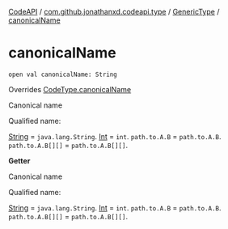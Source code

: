 [CodeAPI](../../index.md) / [com.github.jonathanxd.codeapi.type](../index.md) / [GenericType](index.md) / [canonicalName](.)

# canonicalName

`open val canonicalName: String`

Overrides [CodeType.canonicalName](../-code-type/canonical-name.md)

Canonical name

Qualified name:

[String](#) = `java.lang.String`.
[Int](#) = `int`.
`path.to.A.B` = `path.to.A.B`.
`path.to.A.B[][]` = `path.to.A.B[][]`.

**Getter**

Canonical name

Qualified name:

[String](#) = `java.lang.String`.
[Int](#) = `int`.
`path.to.A.B` = `path.to.A.B`.
`path.to.A.B[][]` = `path.to.A.B[][]`.


